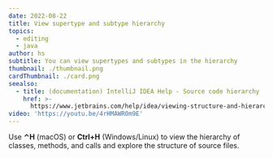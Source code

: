 ```yaml
---
date: 2022-08-22
title: View supertype and subtype hierarchy
topics:
  - editing
  - java
author: hs
subtitle: You can view supertypes and subtypes in the hierarchy
thumbnail: ./thumbnail.png
cardThumbnail: ./card.png
seealso:
  - title: (documentation) IntelliJ IDEA Help - Source code hierarchy
    href: >-
      https://www.jetbrains.com/help/idea/viewing-structure-and-hierarchy-of-the-source-code.html
video: 'https://youtu.be/4rHMAWR0m9E'
---
```

Use **⌃H** (macOS) or **Ctrl+H** (Windows/Linux) to view the hierarchy of classes, methods, and calls and explore the structure of source files.
